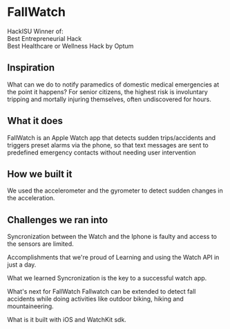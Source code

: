 # FallWatch

HackISU Winner of:   
Best Entrepreneurial Hack   
Best Healthcare or Wellness Hack by Optum   

## Inspiration
What can we do to notify paramedics of domestic medical emergencies at the point it happens? For senior citizens, the highest risk is involuntary tripping and mortally injuring themselves, often undiscovered for hours.

## What it does
FallWatch is an Apple Watch app that detects sudden trips/accidents and triggers preset alarms via the phone, so that text messages are sent to predefined emergency contacts without needing user intervention

## How we built it
We used the accelerometer and the gyrometer to detect sudden changes in the acceleration.

## Challenges we ran into
Syncronization between the Watch and the Iphone is faulty and access to the sensors are limited.

Accomplishments that we're proud of
Learning and using the Watch API in just a day.

What we learned
Syncronization is the key to a successful watch app.

What's next for FallWatch
Fallwatch can be extended to detect fall accidents while doing activities like outdoor biking, hiking and mountaineering.

What is it built with
iOS and WatchKit sdk.
